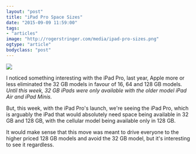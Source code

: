 ```yaml
---
layout: "post"
title: "iPad Pro Space Sizes"
date: "2015-09-09 11:59:00"
tags: 
- "articles"
image: "http://rogerstringer.com/media/ipad-pro-sizes.png"
ogtype: "article"
bodyclass: "post"
---
```


<img src="http://rogerstringer.com/media/ipad-pro-sizes.png" />

I noticed something interesting with the iPad Pro, last year, Apple more or less eliminated the 32 GB models in favour of 16, 64 and 128 GB models. _Until this week, 32 GB iPads were only available with the older model iPad Air and iPad Minis._

But, this week, with the iPad Pro's launch, we're seeing the iPad Pro, which is arguably the iPad that would absolutely need space being available in 32 GB and 128 GB, with the cellular model being available only in 128 GB.

It would make sense that this move was meant to drive everyone to the higher priced 128 GB models and avoid the 32 GB model, but it's interesting to see it regardless.